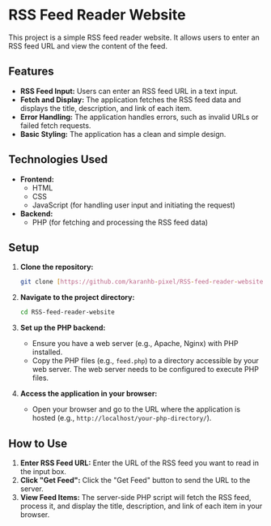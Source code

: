 # RSS Feed Reader Website

This project is a simple RSS feed reader website. It allows users to enter an RSS feed URL and view the content of the feed.

## Features

* **RSS Feed Input:** Users can enter an RSS feed URL in a text input.
* **Fetch and Display:** The application fetches the RSS feed data and displays the title, description, and link of each item.
* **Error Handling:** The application handles errors, such as invalid URLs or failed fetch requests.
* **Basic Styling:** The application has a clean and simple design.

## Technologies Used

* **Frontend:**
    * HTML
    * CSS
    * JavaScript (for handling user input and initiating the request)
* **Backend:**
    * PHP (for fetching and processing the RSS feed data)

## Setup

1.  **Clone the repository:**

    ```bash
    git clone [https://github.com/karanhb-pixel/RSS-feed-reader-website.git](https://github.com/karanhb-pixel/RSS-feed-reader-website.git)
    ```
2.  **Navigate to the project directory:**

    ```bash
    cd RSS-feed-reader-website
    ```
3.  **Set up the PHP backend:**

    * Ensure you have a web server (e.g., Apache, Nginx) with PHP installed.
    * Copy the PHP files (e.g., `feed.php`) to a directory accessible by your web server.  The web server needs to be configured to execute PHP files.
4.  **Access the application in your browser:**

    * Open your browser and go to the URL where the application is hosted (e.g., `http://localhost/your-php-directory/`).

## How to Use

1.  **Enter RSS Feed URL:** Enter the URL of the RSS feed you want to read in the input box.
2.  **Click "Get Feed":** Click the "Get Feed" button to send the URL to the server.
3.  **View Feed Items:** The server-side PHP script will fetch the RSS feed, process it, and display the title, description, and link of each item in your browser.


